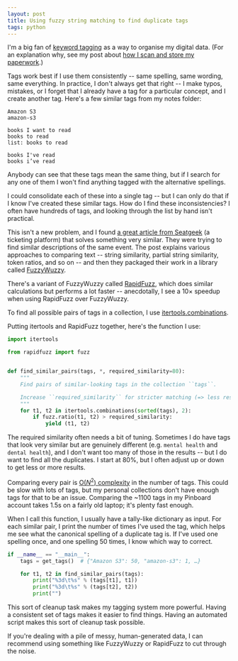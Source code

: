 ```yaml
---
layout: post
title: Using fuzzy string matching to find duplicate tags
tags: python
---
```


I'm a big fan of [keyword tagging](https://en.wikipedia.org/wiki/Tag_(metadata)) as a way to organise my digital data.
(For an explanation why, see my post about [how I scan and store my paperwork](/2019/11/my-scanning-setup/#how-should-i-organise-my-files).)

Tags work best if I use them consistently -- same spelling, same wording, same everything.
In practice, I don't always get that right -- I make typos, mistakes, or I forget that I already have a tag for a particular concept, and I create another tag.
Here's a few similar tags from my notes folder:

```
Amazon S3
amazon-s3

books I want to read
books to read
list: books to read

books I've read
books i’ve read
```

Anybody can see that these tags mean the same thing, but if I search for any one of them I won't find anything tagged with the alternative spellings.

I could consolidate each of these into a single tag -- but I can only do that if I know I've created these similar tags.
How do I find these inconsistencies?
I often have hundreds of tags, and looking through the list by hand isn't practical.

This isn't a new problem, and I found [a great article from Seatgeek](https://chairnerd.seatgeek.com/fuzzywuzzy-fuzzy-string-matching-in-python/) (a ticketing platform) that solves something very similar.
They were trying to find similar descriptions of the same event.
The post explains various approaches to comparing text -- string similarity, partial string similarity, token ratios, and so on -- and then they packaged their work in a library called [FuzzyWuzzy](https://github.com/seatgeek/fuzzywuzzy).

There's a variant of FuzzyWuzzy called [RapidFuzz](https://pypi.org/project/rapidfuzz/), which does similar calculations but performs a lot faster -- anecdotally, I see a 10&times; speedup when using RapidFuzz over FuzzyWuzzy.

To find all possible pairs of tags in a collection, I use [itertools.combinations](https://docs.python.org/3/library/itertools.html#itertools.combinations).

Putting itertools and RapidFuzz together, here's the function I use:

```python
import itertools

from rapidfuzz import fuzz


def find_similar_pairs(tags, *, required_similarity=80):
    """
    Find pairs of similar-looking tags in the collection ``tags``.

    Increase ``required_similarity`` for stricter matching (=> less results).
    """
    for t1, t2 in itertools.combinations(sorted(tags), 2):
        if fuzz.ratio(t1, t2) > required_similarity:
            yield (t1, t2)
```

The required similarity often needs a bit of tuning.
Sometimes I do have tags that look very similar but are genuinely different (e.g. `mental health` and `dental health`), and I don't want too many of those in the results -- but I do want to find all the duplicates.
I start at 80%, but I often adjust up or down to get less or more results.

Comparing every pair is [O(<em>N</em><sup>2</sup>) complexity](https://en.wikipedia.org/wiki/Computational_complexity) in the number of tags.
This could be slow with lots of tags, but my personal collections don't have enough tags for that to be an issue.
Comparing the ~1100&nbsp;tags in my Pinboard account takes 1.5s on a fairly old laptop; it's plenty fast enough.

When I call this function, I usually have a tally-like dictionary as input.
For each similar pair, I print the number of times I've used the tag, which helps me see what the canonical spelling of a duplicate tag is.
If I've used one spelling once, and one spelling 50 times, I know which way to correct.

```python
if __name__ == "__main__":
    tags = get_tags()  # {"Amazon S3": 50, "amazon-s3": 1, …}

    for t1, t2 in find_similar_pairs(tags):
        print("%3d\t%s" % (tags[t1], t1))
        print("%3d\t%s" % (tags[t2], t2))
        print("")
```

This sort of cleanup task makes my tagging system more powerful.
Having a consistent set of tags makes it easier to find things.
Having an automated script makes this sort of cleanup task possible.

If you're dealing with a pile of messy, human-generated data, I can recommend using something like FuzzyWuzzy or RapidFuzz to cut through the noise.
